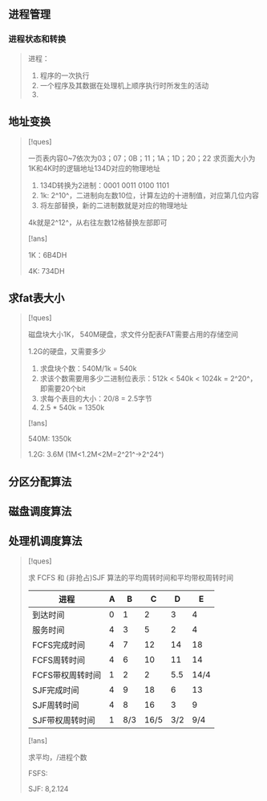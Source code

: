 ## 进程管理

### 进程状态和转换

> 进程：
>
> 1. 程序的一次执行
> 2. 一个程序及其数据在处理机上顺序执行时所发生的活动
> 3. 





## 地址变换

> [!ques]
>
> 一页表内容0~7依次为03；07；0B；11；1A；1D；20；22
> 求页面大小为1K和4K时的逻辑地址134D对应的物理地址
>
> 1. 134D转换为2进制：0001 0011 0100 1101
> 2. 1k: 2^10^，二进制向左数10位，计算左边的十进制值，对应第几位内容
> 3. 将左部替换，新的二进制数就是对应的物理地址
>
> 4k就是2^12^，从右往左数12格替换左部即可
>
> [!ans]
>
> 1K：6B4DH
>
> 4K: 734DH

## 求fat表大小

> [!ques]
>
> 磁盘块大小1K， 540M硬盘，求文件分配表FAT需要占用的存储空间
>
> 1.2G的硬盘，又需要多少
>
> 1. 求盘块个数：540M/1k = 540k
> 2. 求该个数需要用多少二进制位表示：512k < 540k < 1024k = 2^20^，即需要20个bit
> 3. 求每个表目的大小：20/8 = 2.5字节
> 4. 2.5 * 540k = 1350k
>
> [!ans]
>
> 540M: 1350k
>
> 1.2G: 3.6M (1M<1.2M<2M=2^21^->2^24^)

## 分区分配算法

## 磁盘调度算法

## 处理机调度算法

> [!ques]
>
> 求 FCFS 和 (非抢占)SJF 算法的平均周转时间和平均带权周转时间
>
> | 进程             | A    | B    | C    | D    | E    |
> | ---------------- | ---- | ---- | ---- | ---- | ---- |
> | 到达时间         | 0    | 1    | 2    | 3    | 4    |
> | 服务时间         | 4    | 3    | 5    | 2    | 4    |
> | FCFS完成时间     | 4    | 7    | 12   | 14   | 18   |
> | FCFS周转时间     | 4    | 6    | 10   | 11   | 14   |
> | FCFS带权周转时间 | 1    | 2    | 2    | 5.5  | 14/4 |
> | SJF完成时间      | 4    | 9    | 18   | 6    | 13   |
> | SJF周转时间      | 4    | 8    | 16   | 3    | 9    |
> | SJF带权周转时间  | 1    | 8/3  | 16/5 | 3/2  | 9/4  |
>
> [!ans]
>
> 求平均，/进程个数
>
> FSFS: 
>
> SJF: 8,2.124
>
> 